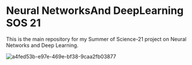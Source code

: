 # Neural NetworksAnd DeepLearning SOS 21
This is the main repository for my Summer of Science-21 project on Neural Networks and Deep Learning.

![a4fed53b-e97e-469e-bf38-9caa2fb03877](https://user-images.githubusercontent.com/81500272/126149310-b2bb3079-7296-4200-b91b-284891d60a4c.jpg)

